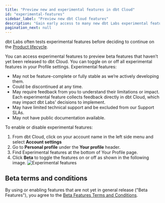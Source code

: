 ```yaml
---
title: "Preview new and experimental features in dbt Cloud"
id: "experimental-features"
sidebar_label: "Preview new dbt Cloud features"
description: "Gain early access to many new dbt Labs experimental features by enabling this in your profile."
pagination_next: null
---
```


dbt Labs often tests experimental features before deciding to continue on the [Product lifecycle](https://docs.getdbt.com/docs/dbt-versions/product-lifecycles#dbt-cloud).

You can access experimental features to preview beta features that haven’t yet been released to dbt Cloud. You can toggle on or off all experimental features in your Profile settings. Experimental features:

- May not be feature-complete or fully stable as we’re actively developing them.
- Could be discontinued at any time.
- May require feedback from you to understand their limitations or impact. Each experimental feature collects feedback directly in dbt Cloud, which may impact dbt Labs' decisions to implement. 
- May have limited technical support and be excluded from our Support SLAs.
- May not have public documentation available.

To enable or disable experimental features:

1. From dbt Cloud, click on your account name in the left side menu and select **Account settings**
2. Go to **Personal profile** under the **Your profile** header.
2. Find Experimental features at the bottom of Your Profile page.
3. Click **Beta** to toggle the features on or off as shown in the following image.
   ![Experimental features](/img/docs/dbt-versions/experimental-feats.png)

## Beta terms and conditions

By using or enabling features that are not yet in general release ("Beta Features"), you agree to the [Beta Features Terms and Conditions](/assets/beta-tc.pdf).
